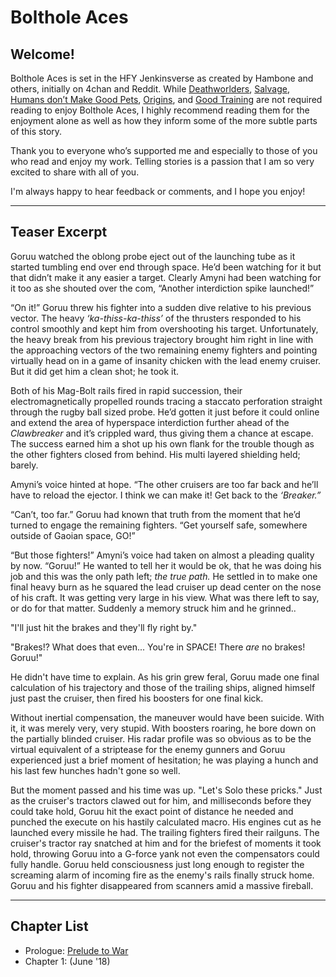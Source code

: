 # Bolthole Aces

## Welcome!

Bolthole Aces is set in the HFY Jenkinsverse as created by Hambone and others, initially on 4chan and Reddit. While [Deathworlders](https://www.patreon.com/HamboneHFY), [Salvage](https://www.patreon.com/Rantarian), [Humans don’t Make Good Pets](https://www.reddit.com/r/HFY/comments/2flz4o/oc_humans_dont_make_good_pets_i/), [Origins](https://www.reddit.com/r/HFY/wiki/series/deathworld_origins), and [Good Training](http://deathworlders.com/books/good-training/) are not required reading to enjoy Bolthole Aces, I highly recommend reading them for the enjoyment alone as well as how they inform some of the more subtle parts of this story. 

Thank you to everyone who’s supported me and especially to those of you who read and enjoy my work. Telling stories is a passion that I am so very excited to share with all of you. 

I'm always happy to hear feedback or comments, and I hope you enjoy!


--- 

## Teaser Excerpt

Goruu watched the oblong probe eject out of the launching tube as it started tumbling end over end through space. He’d been watching for it but that didn’t make it any easier a target. Clearly Amyni had been watching for it too as she shouted over the com, “Another interdiction spike launched!”

“On it!” Goruu threw his fighter into a sudden dive relative to his previous vector. The heavy _‘ka-thiss-ka-thiss’_ of the thrusters responded to his control smoothly and kept him from overshooting his target. Unfortunately, the heavy break from his previous trajectory brought him right in line with the approaching vectors of the two remaining enemy fighters and pointing virtually head on in a game of insanity chicken with the lead enemy cruiser. But it did get him a clean shot; he took it. 

Both of his Mag-Bolt rails fired in rapid succession, their electromagnetically propelled rounds tracing a staccato perforation straight through the rugby ball sized probe. He’d gotten it just before it could online and extend the area of hyperspace interdiction further ahead of the _Clawbreaker_ and it’s crippled ward, thus giving them a chance at escape. The success earned him a shot up his own flank for the trouble though as the other fighters closed from behind. His multi layered shielding held; barely.

Amyni’s voice hinted at hope. “The other cruisers are too far back and he’ll have to reload the ejector. I think we can make it! Get back to the _‘Breaker.”_ 

“Can’t, too far.” Goruu had known that truth from the moment that he’d turned to engage the remaining fighters. “Get yourself safe, somewhere outside of Gaoian space, GO!”

“But those fighters!” Amyni’s voice had taken on almost a pleading quality by now. “Goruu!” He wanted to tell her it would be ok, that he was doing his job and this was the only path left; _the true path._ He settled in to make one final heavy burn as he squared the lead cruiser up dead center on the nose of his craft. It was getting very large in his view. What was there left to say, or do for that matter. Suddenly a memory struck him and he grinned.. 

"I'll just hit the brakes and they'll fly right by."

"Brakes!? What does that even... You're in SPACE! There _are_ no brakes! Goruu!"

He didn't have time to explain. As his grin grew feral, Goruu made one final calculation of his trajectory and those of the trailing ships, aligned himself just past the cruiser, then fired his boosters for one final kick.

Without inertial compensation, the maneuver would have been suicide. With it, it was merely very, very stupid. With boosters roaring, he bore down on the partially blinded cruiser. His radar profile was so obvious as to be the virtual equivalent of a striptease for the enemy gunners and Goruu experienced just a brief moment of hesitation; he was playing a hunch and his last few hunches hadn't gone so well.

But the moment passed and his time was up. "Let's Solo these pricks." Just as the cruiser's tractors clawed out for him, and milliseconds before they could take hold, Goruu hit the exact point of distance he needed and punched the execute on his hastily calculated macro. His engines cut as he launched every missile he had. The trailing fighters fired their railguns. The cruiser's tractor ray snatched at him and for the briefest of moments it took hold, throwing Goruu into a G-force yank not even the compensators could fully handle. Goruu held consciousness just long enough to register the screaming alarm of incoming fire as the enemy's rails finally struck home. Goruu and his fighter disappeared from scanners amid a massive fireball.

---

## Chapter List

* Prologue: [Prelude to War](http://deathworlders.com/books/bolthole_aces/chapter-00-prelude-to-war/)
* Chapter 1: (June '18)


